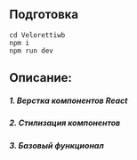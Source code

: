 ## Подготовка


```shell
cd Velorettiwb
npm i
npm run dev
```

##  Описание:
##### ***1. Верстка компонентов React*** 

##### ***2. Стилизация компонентов*** 

##### ***3. Базовый функционал*** 
